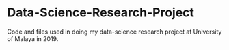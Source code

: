 # Data-Science-Research-Project
Code and files used in doing my data-science research project at University of Malaya in 2019.
